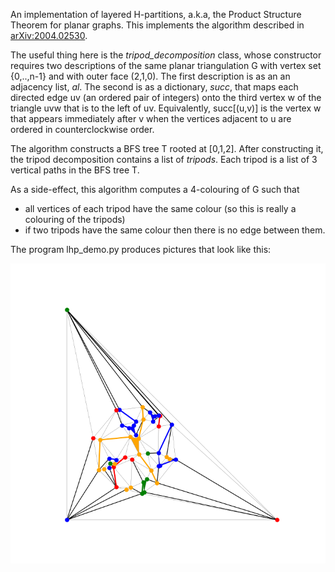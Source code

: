An implementation of layered H-partitions, a.k.a, the Product Structure Theorem for planar graphs.  This implements the algorithm described in [arXiv:2004.02530](https://arxiv.org/abs/2004.02530).

The useful thing here is the *tripod_decomposition* class, whose constructor requires two descriptions of the same planar triangulation G with vertex set \{0,..,n-1\} and with outer face (2,1,0). The first description is as an an adjacency list, *al*.  The second is as a dictionary, *succ*, that maps each directed edge uv (an ordered pair of integers) onto the third vertex w of the triangle uvw that is to the left of uv.  Equivalently, succ[(u,v)] is the vertex w that appears immediately after v when the vertices adjacent to u are ordered in counterclockwise order.

The algorithm constructs a BFS tree T rooted at [0,1,2].  After constructing it, the tripod decomposition contains a list of *tripods*. Each tripod is a list of 3 vertical paths in the BFS tree T.

As a side-effect, this algorithm computes a 4-colouring of G such that

- all vertices of each tripod have the same colour (so this is really a colouring of the tripods)
- if two tripods have the same colour then there is no edge between them.

The program lhp_demo.py produces pictures that look like this:

![tripod decomposition](figure.png "Tripod decomposition")
